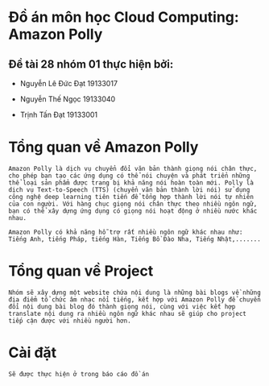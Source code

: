 # Đồ án môn học Cloud Computing: Amazon Polly

## Đề tài 28 nhóm 01 thực hiện bởi:
- Nguyễn Lê Đức Đạt		19133017

- Nguyễn Thế Ngọc			19133040

- Trịnh Tấn Đạt				19133001

# Tổng quan về Amazon Polly

	Amazon Polly là dịch vụ chuyển đổi văn bản thành giọng nói chân thực, cho phép bạn tạo các ứng dụng có thể nói chuyện và phát triển những thể loại sản phẩm được trang bị khả năng nói hoàn toàn mới. Polly là dịch vụ Text-to-Speech (TTS) (chuyển văn bản thành lời nói) sử dụng công nghệ deep learning tiên tiến để tổng hợp thành lời nói tự nhiên của con người. Với hàng chục giọng nói chân thực theo nhiều ngôn ngữ, bạn có thể xây dựng ứng dụng có giọng nói hoạt động ở nhiều nước khác nhau.

    Amazon Polly có khả năng hỗ trợ rất nhiều ngôn ngữ khác nhau như: Tiếng Anh, tiếng Pháp, tiếng Hàn, Tiếng Bồ Đào Nha, Tiếng Nhật,.......

# Tổng quan về Project
    Nhóm sẽ xây dựng một website chứa nội dung là những bài blogs về những địa điểm tổ chức âm nhạc nổi tiếng, kết hợp với Amazon Polly để chuyển đổi nội dung bài blog đó thành giọng nói, cùng với việc kết hợp translate nội dung ra nhiều ngôn ngữ khác nhau sẽ giúp cho project tiếp cận được với nhiều người hơn.

# Cài đặt
    Sẽ được thực hiện ở trong báo cáo đồ án
